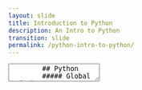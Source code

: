 ```yaml
---
layout: slide
title: Introduction to Python
description: An Intro to Python
transition: slide
permalink: /python-intro-to-python/
---
```

<section data-markdown>
    <textarea data-template>
        ## Python
        ##### Global Code | 2023
        
        ![Python](.../assets/img/python-360x361.png)
        
        ---
        
        ## What is Python?
        * A programming language!
        * Built-in data types
        * Control flow
        * Modules
        * Loads of open-source (free!) code you can use
        <!--Does this work?-->
   </textarea>
</section>

